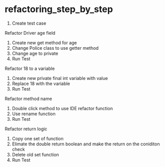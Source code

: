 # refactoring_step_by_step

1. Create test case

Refactor Driver age field
1. Create new get method for age
2. Change Police class to use getter method
3. Change age to private
4. Run Test

Refactor 18 to a variable
1. Create new private final int variable with value
2. Replace 18 with the variable
3. Run Test

Refactor method name
1. Double click method to use IDE refactor function 
2. Use rename function
3. Run Test

Refactor return logic
1. Copy one set of function
2. Elimate the double return boolean and make the return on the coniditon check
3. Delete old set function
4. Run Test